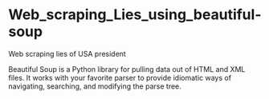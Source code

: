# Web_scraping_Lies_using_beautiful-soup
Web scraping lies of USA president


Beautiful Soup is a Python library for pulling data out of HTML and XML files. It works with your favorite parser to provide idiomatic ways of navigating, searching, and modifying the parse tree.
